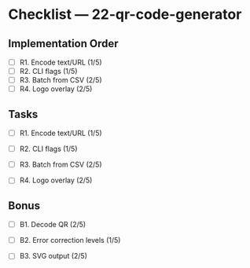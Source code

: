 # Checklist — 22-qr-code-generator

## Implementation Order
- [ ] R1. Encode text/URL (1/5)
- [ ] R2. CLI flags (1/5)
- [ ] R3. Batch from CSV (2/5)
- [ ] R4. Logo overlay (2/5)

## Tasks

- [ ] R1. Encode text/URL (1/5)

- [ ] R2. CLI flags (1/5)

- [ ] R3. Batch from CSV (2/5)

- [ ] R4. Logo overlay (2/5)

## Bonus

- [ ] B1. Decode QR (2/5)

- [ ] B2. Error correction levels (1/5)

- [ ] B3. SVG output (2/5)
